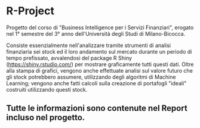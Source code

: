 # R-Project

Progetto del corso di "Business Intelligence per i Servizi Finanziari", erogato nel 1° semestre del 3° anno dell'Università degli Studi di Milano-Bicocca.

Consiste essenzialmente nell'analizzare tramite strumenti di analisi finanziaria sei stock ed il loro andamento sul mercato durante un periodo di tempo prefissato, avvalendosi del package R Shiny (https://shiny.rstudio.com/) per mostrare graficamente tutti questi dati.
Oltre alla stampa di grafici, vengono anche effettuate analisi sul valore futuro che gli stock potrebbero assumere, utilizzando degli algoritmi di Machine Learning; vengono anche fatti calcoli sulla creazione di portafogli "ideali" costruiti utilizzando questi stock.

## Tutte le informazioni sono contenute nel Report incluso nel progetto.
